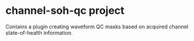 # channel-soh-qc project

Contains a plugin creating waveform QC masks based on acquired channel state-of-health information.